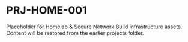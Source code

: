 # PRJ-HOME-001

Placeholder for Homelab & Secure Network Build infrastructure assets. Content will be restored from the earlier projects folder.
